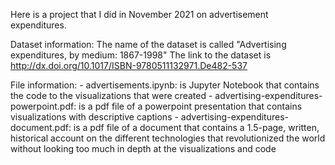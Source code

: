 Here is a project that I did in November 2021 on advertisement expenditures. 

Dataset information: The name of the dataset is called "Advertising expenditures, by medium: 1867-1998"
                     The link to the dataset is http://dx.doi.org/10.1017/ISBN-9780511132971.De482-537 

File information: 
    - advertisements.ipynb: is Jupyter Notebook that contains the code to the visualizations that were created
    - advertising-expenditures-powerpoint.pdf: is a pdf file of a powerpoint presentation that contains visualizations with descriptive captions 
    - advertising-expenditures-document.pdf: is a pdf file of a document that contains a 1.5-page, written, historical account on the different technologies that revolutionized the world without looking too much in depth at the visualizations and code
    
    
